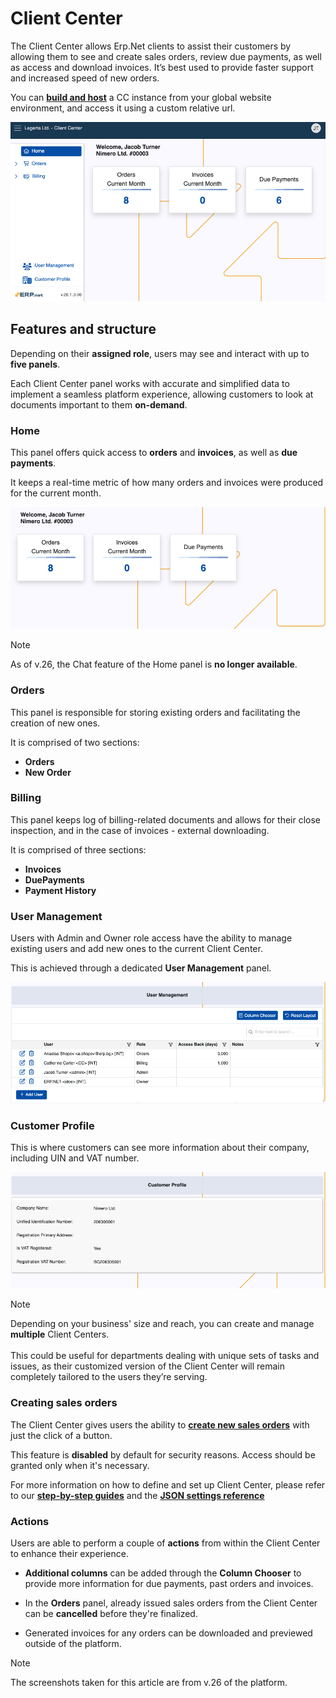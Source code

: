 # Client Center

The Client Center allows Erp.Net clients to assist their customers by allowing them to see and create sales orders, review due payments, as well as access and download invoices. It’s best used to provide faster support and increased speed of new orders. 

You can **[build and host](how-to/define-a-new-cc.md)** a CC instance from your global website environment, and access it using a custom relative url.

![picture](pictures/client_center_v26.png)

## Features and structure

Depending on their **assigned role**, users may see and interact with up to **five panels**. 

Each Client Center panel works with accurate and simplified data to implement a seamless platform experience, allowing customers to look at documents important to them **on-demand**.

### Home

This panel offers quick access to **orders** and **invoices**, as well as **due payments**.

It keeps a real-time metric of how many orders and invoices were produced for the current month.

![picture](pictures/home_v26.png)

> [!NOTE]
> 
> As of v.26, the Chat feature of the Home panel is **no longer available**.

### Orders

This panel is responsible for storing existing orders and facilitating the creation of new ones. 

It is comprised of two sections:

* **Orders**
* **New Order** 

### Billing

This panel keeps log of billing-related documents and allows for their close inspection, and in the case of invoices - external downloading.

It is comprised of three sections:

* **Invoices**
* **DuePayments**
* **Payment History**

### User Management

Users with Admin and Owner role access have the ability to manage existing users and add new ones to the current Client Center.

This is achieved through a dedicated **User Management** panel.

![picture](pictures/user_management.png)

### Customer Profile

This is where customers can see more information about their company, including UIN and VAT number.

![picture](pictures/customer_profile.png)

> [!NOTE]
>
> Depending on your business' size and reach, you can create and manage **multiple** Client Centers. <br> <br> This could be useful for departments dealing with unique sets of tasks and issues, as their customized version of the Client Center will remain completely tailored to the users they’re serving.

### Creating sales orders

The Client Center gives users the ability to **[create new sales orders](how-to/create-new-order.md)** with just the click of a button.

This feature is **disabled** by default for security reasons. Access should be granted only when it's necessary.

For more information on how to define and set up Client Center, please refer to our **[step-by-step guides](how-to/index.md)** and the **[JSON settings reference](reference.md)**

### Actions

Users are able to perform a couple of **actions** from within the Client Center to enhance their experience.

- **Additional columns** can be added through the **Column Chooser** to provide more information for due payments, past orders and invoices.

- In the **Orders** panel, already issued sales orders from the Client Center can be **cancelled** before they're finalized.

- Generated invoices for any orders can be downloaded and previewed outside of the platform.

> [!NOTE]
> 
> The screenshots taken for this article are from v.26 of the platform.
